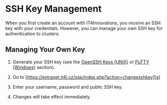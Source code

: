 # SSH Key Management

When you first create an account with IT4Innovations, you receive an SSH key with your credentials. However, you can manage your own SSH key for authentication to clusters.

## Managing Your Own Key

1. Generate your SSH key (see the [OpenSSH Keys (UNIX)][1] or [PuTTY (Windows)][2] section).

1. Go to [https://extranet.it4i.cz/ssp/index.php?action=changesshkey][a]

1. Enter your username, password and public SSH key.

1. Changes will take effect immediately.

[1]: ./ssh-keys.md
[2]: ./putty.md

[a]: https://extranet.it4i.cz/ssp/index.php?action=changesshkey
